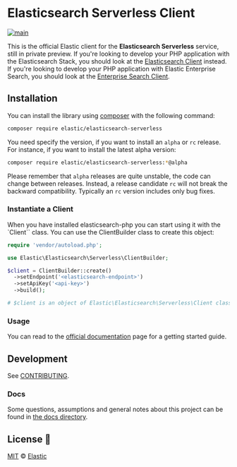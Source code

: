 # Elasticsearch Serverless Client

[![main](https://github.com/elastic/elasticsearch-serverless-php/actions/workflows/tests.yml/badge.svg?branch=main)](https://github.com/elastic/elasticsearch-serverless-php/actions/workflows/tests.yml)

This is the official Elastic client for the **Elasticsearch Serverless** service, still in private preview.
If you're looking to develop your PHP application with the Elasticsearch Stack, you should look at the [Elasticsearch Client](https://github.com/elastic/elasticsearch-php) instead. If you're looking to develop your PHP application with Elastic Enterprise Search, you should look at the [Enterprise Search Client](https://github.com/elastic/enterprise-search-php/).

## Installation

You can install the library using [composer](https://getcomposer.org/) with the following command:

```bash
composer require elastic/elasticsearch-serverless
```

You need specify the version, if you want to install an `alpha` or `rc` release.
For instance, if you want to install the latest alpha version:

```bash
composer require elastic/elasticsearch-serverless:*@alpha
```

Please remember that `alpha` releases are quite unstable, the code can change between releases.
Instead, a release candidate `rc` will not break the backward compatibility. Typically an `rc`
version includes only bug fixes.

### Instantiate a Client

When you have installed elasticsearch-php you can start using it with the `Client`` class.
You can use the ClientBuilder class to create this object:

```php
require 'vendor/autoload.php';

use Elastic\Elasticsearch\Serverless\ClientBuilder;

$client = ClientBuilder::create()
  ->setEndpoint('<elasticsearch-endpoint>')
  ->setApiKey('<api-key>')
  ->build();

# $client is an object of Elastic\Elasticsearch\Serverless\Client class
```


### Usage

You can read to the [official documentation](https://docs.elastic.co/serverless/elasticsearch/php-client-getting-started) 
page for a getting started guide.

## Development

See [CONTRIBUTING](./CONTRIBUTING.md).

### Docs

Some questions, assumptions and general notes about this project can be found in [the docs directory](./docs/questions-and-assumptions.md).

## License 📗

[MIT](LICENSE) © [Elastic](https://www.elastic.co/)